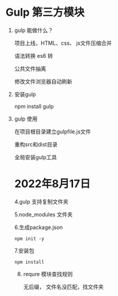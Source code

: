 # Gulp 第三方模块



1. gulp 能做什么？

   项目上线，HTML、css、 js文件压缩合并

   语法转换 es6 转

   公共文件抽离

   修改文件浏览器自动刷新

2. 安装gulp

   npm install gulp

   

3. gulp 使用

    在项目根目录建立gulpfile.js文件

   重构src和dist目录

   

   全局安装gulp工具

   # 2022年8月17日

   4.gulp 支持复制文件夹

   

   5.node_modules 文件夹

   6.生成package.json

   ```  
   npm init -y 
   ```

   7.安装包

   ```
   npm install
   ```

   

   8. requre 模块查找规则

      无后缀， 文件名没匹配，找文件夹

